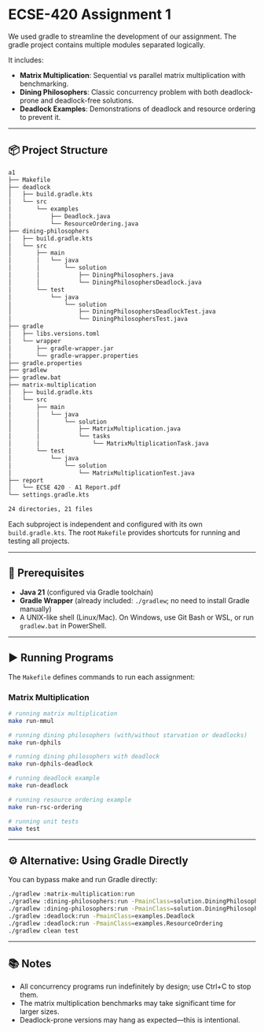 # ECSE-420 Assignment 1

We used gradle to streamline the development of our assignment. The gradle project contains multiple modules separated logically.

It includes:

- **Matrix Multiplication**: Sequential vs parallel matrix multiplication with benchmarking.
- **Dining Philosophers**: Classic concurrency problem with both deadlock-prone and deadlock-free solutions.
- **Deadlock Examples**: Demonstrations of deadlock and resource ordering to prevent it.

---

## 📦 Project Structure

``` bash
a1
├── Makefile
├── deadlock
│   ├── build.gradle.kts
│   └── src
│       └── examples
│           ├── Deadlock.java
│           └── ResourceOrdering.java
├── dining-philosophers
│   ├── build.gradle.kts
│   └── src
│       ├── main
│       │   └── java
│       │       └── solution
│       │           ├── DiningPhilosophers.java
│       │           └── DiningPhilosophersDeadlock.java
│       └── test
│           └── java
│               └── solution
│                   ├── DiningPhilosophersDeadlockTest.java
│                   └── DiningPhilosophersTest.java
├── gradle
│   ├── libs.versions.toml
│   └── wrapper
│       ├── gradle-wrapper.jar
│       └── gradle-wrapper.properties
├── gradle.properties
├── gradlew
├── gradlew.bat
├── matrix-multiplication
│   ├── build.gradle.kts
│   └── src
│       ├── main
│       │   └── java
│       │       └── solution
│       │           ├── MatrixMultiplication.java
│       │           └── tasks
│       │               └── MatrixMultiplicationTask.java
│       └── test
│           └── java
│               └── solution
│                   └── MatrixMultiplicationTest.java
├── report
│   └── ECSE 420 - A1 Report.pdf
└── settings.gradle.kts

24 directories, 21 files
```

Each subproject is independent and configured with its own `build.gradle.kts`.
The root `Makefile` provides shortcuts for running and testing all projects.

---

## 🚀 Prerequisites

- **Java 21** (configured via Gradle toolchain)
- **Gradle Wrapper** (already included: `./gradlew`; no need to install Gradle manually)
- A UNIX-like shell (Linux/Mac). On Windows, use Git Bash or WSL, or run `gradlew.bat` in PowerShell.

---

## ▶️ Running Programs

The `Makefile` defines commands to run each assignment:

### Matrix Multiplication
```bash
# running matrix multiplication
make run-mmul

# running dining philosophers (with/without starvation or deadlocks)
make run-dphils

# running dining philosophers with deadlock
make run-dphils-deadlock

# running deadlock example
make run-deadlock

# running resource ordering example
make run-rsc-ordering

# running unit tests
make test
```

---

## ⚙️ Alternative: Using Gradle Directly

You can bypass make and run Gradle directly:

``` bash
./gradlew :matrix-multiplication:run
./gradlew :dining-philosophers:run -PmainClass=solution.DiningPhilosophers
./gradlew :dining-philosophers:run -PmainClass=solution.DiningPhilosophersDeadlock
./gradlew :deadlock:run -PmainClass=examples.Deadlock
./gradlew :deadlock:run -PmainClass=examples.ResourceOrdering
./gradlew clean test
```

---

## 📚 Notes
- All concurrency programs run indefinitely by design; use Ctrl+C to stop them.
- The matrix multiplication benchmarks may take significant time for larger sizes.
- Deadlock-prone versions may hang as expected—this is intentional.

